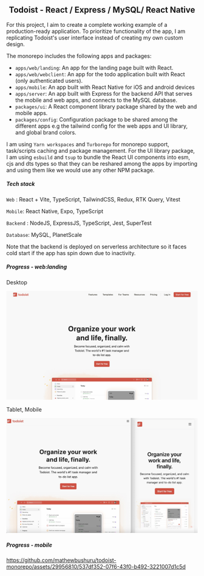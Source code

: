 <h2 align="center"> Todoist - React / Express / MySQL/ React Native </h2>

 For this project, I aim to create a complete working example of a production-ready application. To prioritize functionality of the app, I am replicating Todoist's user interface instead of creating my own custom design. 

 The monorepo includes the following apps and packages:

 - `apps/web/landing`: An app for the landing page built with React.
 - `apps/web/webclient`: An app for the todo application built with React (only authenticated users).
 - `apps/mobile`: An app built with React Native for iOS and android devices
 - `apps/server`: An app built with Express for the backend API that serves the mobile and web apps, and connects to the MySQL database.
 - `packages/ui`: A React component library package shared by  the web and mobile apps.
 - `packages/config`: Configuration package to be shared among the different apps e.g the tailwind config for the web apps and UI library, and global brand colors.

 I am using `Yarn workspaces` and `Turborepo` for monorepo support, task/scripts caching and package management. For the UI library package, I am using `esbuild` and `tsup` to bundle the React UI components into esm, cjs and dts types so that they can be reshared among the apps by importing and using them like we would use any other NPM package.

 ##### Tech stack

`Web` : React + Vite, TypeScript, TailwindCSS, Redux, RTK Query, Vitest

`Mobile`: React Native, Expo, TypeScript

`Backend` : NodeJS, ExpressJS, TypeScript, Jest, SuperTest

`Database`: MySQL, PlanetScale

Note that the backend is deployed on serverless architecture so it faces cold start if the app has spin down due to inactivity.

##### Progress - web:landing

Desktop

![Desktop](./.github/docs/desktopProgress.jpg)

Tablet, Mobile

![Mobile](./.github/docs/ipadIphoneProgress.jpg) 

##### Progress - mobile

https://github.com/mathewbushuru/todoist-monorepo/assets/29956810/537df352-07f6-43f0-b492-3221007d1c5d

